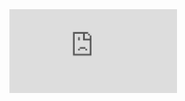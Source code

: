 <embed src="https://github.com/WildWest-Productions/legals/raw/main/WildWest_Productions_LLC_Terms_of_Service.pdf" type="application/pdf" />

